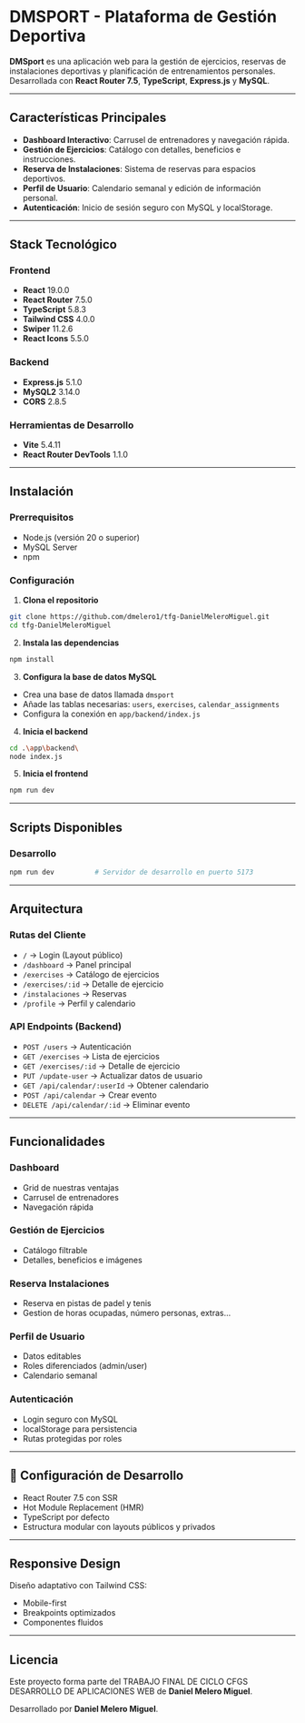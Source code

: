 # DMSPORT - Plataforma de Gestión Deportiva

**DMSport** es una aplicación web para la gestión de ejercicios, reservas de instalaciones deportivas y planificación de entrenamientos personales.
Desarrollada con **React Router 7.5**, **TypeScript**, **Express.js** y **MySQL**.

---

## Características Principales

- **Dashboard Interactivo**: Carrusel de entrenadores y navegación rápida.
- **Gestión de Ejercicios**: Catálogo con detalles, beneficios e instrucciones.
- **Reserva de Instalaciones**: Sistema de reservas para espacios deportivos.
- **Perfil de Usuario**: Calendario semanal y edición de información personal.
- **Autenticación**: Inicio de sesión seguro con MySQL y localStorage.
---

## Stack Tecnológico

### Frontend

- **React** 19.0.0  
- **React Router** 7.5.0  
- **TypeScript** 5.8.3  
- **Tailwind CSS** 4.0.0  
- **Swiper** 11.2.6  
- **React Icons** 5.5.0  

### Backend

- **Express.js** 5.1.0  
- **MySQL2** 3.14.0  
- **CORS** 2.8.5  

### Herramientas de Desarrollo

- **Vite** 5.4.11  
- **React Router DevTools** 1.1.0  

---

## Instalación

### Prerrequisitos

- Node.js (versión 20 o superior)  
- MySQL Server  
- npm  

### Configuración

1. **Clona el repositorio**

```bash
git clone https://github.com/dmelero1/tfg-DanielMeleroMiguel.git
cd tfg-DanielMeleroMiguel
```

2. **Instala las dependencias**

```bash
npm install
```

3. **Configura la base de datos MySQL**

- Crea una base de datos llamada `dmsport`
- Añade las tablas necesarias: `users`, `exercises`, `calendar_assignments`
- Configura la conexión en `app/backend/index.js`

4. **Inicia el backend**

```bash
cd .\app\backend\
node index.js
```

5. **Inicia el frontend**

```bash
npm run dev
```

---

## Scripts Disponibles

### Desarrollo

```bash
npm run dev          # Servidor de desarrollo en puerto 5173
```

---

## Arquitectura

### Rutas del Cliente

- `/` → Login (Layout público)  
- `/dashboard` → Panel principal  
- `/exercises` → Catálogo de ejercicios  
- `/exercises/:id` → Detalle de ejercicio  
- `/instalaciones` → Reservas  
- `/profile` → Perfil y calendario  

### API Endpoints (Backend)

- `POST /users` → Autenticación  
- `GET /exercises` → Lista de ejercicios  
- `GET /exercises/:id` → Detalle de ejercicio  
- `PUT /update-user` → Actualizar datos de usuario  
- `GET /api/calendar/:userId` → Obtener calendario  
- `POST /api/calendar` → Crear evento  
- `DELETE /api/calendar/:id` → Eliminar evento  

---

## Funcionalidades

### Dashboard
- Grid de nuestras ventajas
- Carrusel de entrenadores
- Navegación rápida

### Gestión de Ejercicios
- Catálogo filtrable
- Detalles, beneficios e imágenes

### Reserva Instalaciones
- Reserva en pistas de padel y tenis
- Gestion de horas ocupadas, número personas, extras...

### Perfil de Usuario
- Datos editables
- Roles diferenciados (admin/user)
- Calendario semanal

### Autenticación
- Login seguro con MySQL
- localStorage para persistencia
- Rutas protegidas por roles

---

## 🔧 Configuración de Desarrollo

- React Router 7.5 con SSR  
- Hot Module Replacement (HMR)  
- TypeScript por defecto  
- Estructura modular con layouts públicos y privados  

---

## Responsive Design

Diseño adaptativo con Tailwind CSS:

- Mobile-first  
- Breakpoints optimizados  
- Componentes fluidos  

---

## Licencia

Este proyecto forma parte del TRABAJO FINAL DE CICLO CFGS DESARROLLO DE APLICACIONES WEB de **Daniel Melero Miguel**.  

Desarrollado por **Daniel Melero Miguel**.